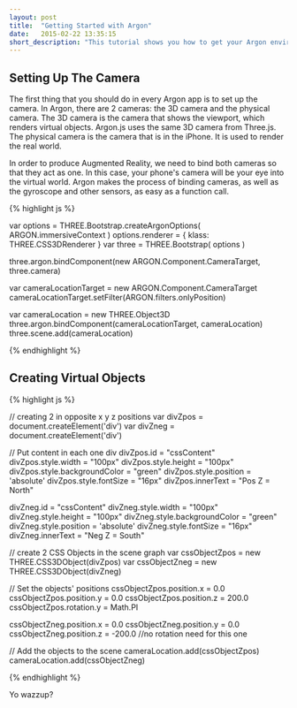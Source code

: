 ```yaml
---
layout: post
title:  "Getting Started with Argon"
date:   2015-02-22 13:35:15
short_description: "This tutorial shows you how to get your Argon environment ready."
---
```


Setting Up The Camera
---------------------
The first thing that you should do in every Argon app is to set up the camera. In Argon, there are 2 cameras: the 3D camera and the physical camera. The 3D camera is the camera that shows the viewport, which renders virtual objects. Argon.js uses the same 3D camera from Three.js. The physical camera is the camera that is in the iPhone. It is used to render the real world.

In order to produce Augmented Reality, we need to bind both cameras so that they act as one. In this case, your phone's camera will be your eye into the virtual world. Argon makes the process of binding cameras, as well as the gyroscope and other sensors, as easy as a function call.

{% highlight js %}

var options = THREE.Bootstrap.createArgonOptions( ARGON.immersiveContext )
options.renderer = { klass: THREE.CSS3DRenderer }
var three = THREE.Bootstrap( options )

three.argon.bindComponent(new ARGON.Component.CameraTarget, three.camera)

var cameraLocationTarget = new ARGON.Component.CameraTarget
cameraLocationTarget.setFilter(ARGON.filters.onlyPosition)

var cameraLocation = new THREE.Object3D
three.argon.bindComponent(cameraLocationTarget, cameraLocation)
three.scene.add(cameraLocation)

{% endhighlight %}

Creating Virtual Objects
------------------------


{% highlight js %}

// creating 2 in opposite x y z positions
var divZpos = document.createElement('div')
var divZneg = document.createElement('div')

// Put content in each one div
divZpos.id = "cssContent"
divZpos.style.width = "100px"
divZpos.style.height = "100px"
divZpos.style.backgroundColor = "green"
divZpos.style.position = 'absolute'
divZpos.style.fontSize = "16px"
divZpos.innerText = "Pos Z = North"

divZneg.id = "cssContent"
divZneg.style.width = "100px"
divZneg.style.height = "100px"
divZneg.style.backgroundColor = "green"
divZneg.style.position = 'absolute'
divZneg.style.fontSize = "16px"
divZneg.innerText = "Neg Z = South"

// create 2 CSS Objects in the scene graph
var cssObjectZpos = new THREE.CSS3DObject(divZpos)
var cssObjectZneg = new THREE.CSS3DObject(divZneg)

// Set the objects' positions
cssObjectZpos.position.x = 0.0
cssObjectZpos.position.y = 0.0
cssObjectZpos.position.z = 200.0
cssObjectZpos.rotation.y = Math.PI

cssObjectZneg.position.x = 0.0
cssObjectZneg.position.y = 0.0
cssObjectZneg.position.z = -200.0
//no rotation need for this one

// Add the objects to the scene
cameraLocation.add(cssObjectZpos)
cameraLocation.add(cssObjectZneg)

{% endhighlight %}

Yo wazzup?
